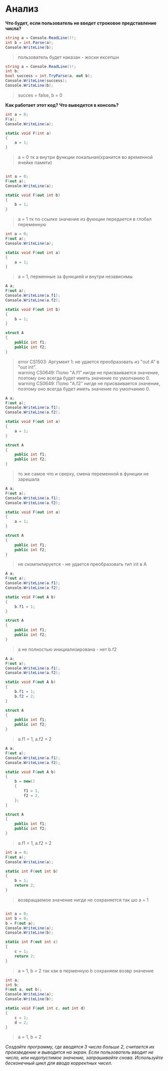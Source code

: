 # Анализ

**Что будет, если пользователь не введет строковое представление числа?**
  
```cs
string a = Console.ReadLine()!;
int b = int.Parse(a);
Console.WriteLine(b);
```
> пользователь будет наказан - жоски ексепшн

```cs
string a = Console.ReadLine()!;
int b;
bool success = int.TryParse(a, out b);
Console.WriteLine(success);
Console.WriteLine(b);
```
> succes = false, b = 0
  
  
**Как работает этот код? Что выведется в консоль?**

```cs
int a = 0;
F(a);
Console.WriteLine(a);

static void F(int a)
{
    a = 1;
}
```
> a = 0 тк а внутри функции локальная(хранится во временной ячейке памяти)

```cs

int a = 0;
F(out a);
Console.WriteLine(a);

static void F(out int b)
{
    b = 1;
}
```
> a = 1 тк по ссылке значение из фукнции передается в глобал переменную

```cs
int a = 0;
F(out a);
Console.WriteLine(a);

static void F(out int a)
{
    a = 1;
}
```
> a = 1, перменные за функцией и внутри независимы

```cs
A a;
F(out a);
Console.WriteLine(a.f1);
Console.WriteLine(a.f2);

static void F(out int b)
{
    b = 1;
}

struct A
{
    public int f1;
    public int f2;
}
```
> error CS1503: Аргумент 1: не удается преобразовать из "out A" в "out int".  
warning CS0649: Полю "A.f1" нигде не присваивается значение, поэтому оно всегда будет иметь значение по умолчанию 0.  
warning CS0649: Полю "A.f2" нигде не присваивается значение, поэтому оно всегда будет иметь значение по умолчанию 0.

```cs
A a;
F(out a);
Console.WriteLine(a.f1);
Console.WriteLine(a.f2);

static void F(out int a)
{
    a = 1;
}

struct A
{
    public int f1;
    public int f2;
}
```
> то же самое что и сверху, смена переменной в функции не зарешала

```cs
A a;
F(out a);
Console.WriteLine(a.f1);
Console.WriteLine(a.f2);

static void F(out int a)
{
    a = 1;
}

struct A
{
    public int f1;
    public int f2;
}
```
> не скомпилируется - не удается преобразовать тип int в A

```cs
A a;
F(out a);
Console.WriteLine(a.f1);
Console.WriteLine(a.f2);

static void F(out A b)
{
    b.f1 = 1;
}

struct A
{
    public int f1;
    public int f2;
}
```
> а не полностью инициализирована - нет b.f2

```cs
A a;
F(out a);
Console.WriteLine(a.f1);
Console.WriteLine(a.f2);

static void F(out A b)
{
    b.f1 = 1;
    b.f2 = 2;
}

struct A
{
    public int f1;
    public int f2;
}
```
> a.f1 = 1, a.f2 = 2

```cs
A a;
F(out a);
Console.WriteLine(a.f1);
Console.WriteLine(a.f2);

static void F(out A b)
{
    b = new()
    {
        f1 = 1,
        f2 = 2,
    };
}

struct A
{
    public int f1;
    public int f2;
}
```
> a.f1 = 1, a.f2 = 2

```cs
int a = 0;
F(out a);
Console.WriteLine(a);

static int F(out int b)
{
    b = 1;
    return 2;
}
```
> возвращаемое значение нигде не сохраняется так шо a = 1

```cs

int a = 0;
int b = 0;
b = F(out a);
Console.WriteLine(a);
Console.WriteLine(b);

static int F(out int c)
{
    c = 1;
    return 2;
}
```
> a = 1, b = 2 так как в перменную b сохраняем возвр значение

```cs
int a;
int b;
F(out a, out b);
Console.WriteLine(a);
Console.WriteLine(b);

static void F(out int c, out int d)
{
    c = 1;
    d = 2;
}
```
> a = 1, b = 2
  
  
*Создайте программу, где вводятся 3 числа больше 2, считается их произведение и выводится на экран.
Если пользователь вводит не число, или недопустимое значение, запрашивайте снова.
Используйте бесконечный цикл для ввода корректных чисел.*
